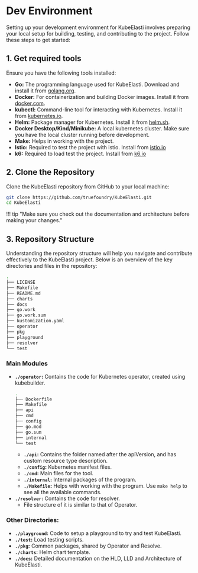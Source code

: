 # Dev Environment

Setting up your development environment for KubeElasti involves preparing your local setup for building, testing, and contributing to the project. Follow these steps to get started:

## 1. Get required tools

Ensure you have the following tools installed:

- **Go:** The programming language used for KubeElasti. Download and install it from [golang.org](https://golang.org/dl/).
- **Docker:** For containerization and building Docker images. Install it from [docker.com](https://www.docker.com/get-started).
- **kubectl:** Command-line tool for interacting with Kubernetes. Install it from [kubernetes.io](https://kubernetes.io/docs/tasks/tools/).
- **Helm:** Package manager for Kubernetes. Install it from [helm.sh](https://helm.sh/docs/intro/install/).
- **Docker Desktop/Kind/Minikube:** A local kubernetes cluster. Make sure you have the local cluster running before development.
- **Make:** Helps in working with the project.
- **Istio:** Required to test the project with istio. Install from [istio.io](https://istio.io/)
- **k6:** Required to load test the project. Install from [k6.io](https://k6.io/)

## 2. Clone the Repository

Clone the KubeElasti repository from GitHub to your local machine:

```bash
git clone https://github.com/truefoundry/KubeElasti.git
cd KubeElasti
```

!!! tip "Make sure you check out the documentation and architecture before making your changes."

## 3. Repository Structure

Understanding the repository structure will help you navigate and contribute effectively to the KubeElasti project. Below is an overview of the key directories and files in the repository:

```bash
.
├── LICENSE
├── Makefile
├── README.md
├── charts
├── docs
├── go.work
├── go.work.sum
├── kustomization.yaml
├── operator
├── pkg
├── playground
├── resolver
└── test
```

### Main Modules

- **`./operator`:** Contains the code for Kubernetes operator, created using kubebuilder.
  ```bash
  .
  ├── Dockerfile
  ├── Makefile
  ├── api
  ├── cmd
  ├── config
  ├── go.mod
  ├── go.sum
  ├── internal
  └── test
  ```
  - **`./api`:** Contains the folder named after the apiVersion, and has custom resource type description.
  - **`./config`:** Kubernetes manifest files.
  - **`./cmd`:** Main files for the tool.
  - **`./internal`:** Internal packages of the program.
  - **`./Makefile`:** Helps with working with the program. Use `make help` to see all the available commands.
- **`./resolver`:** Contains the code for resolver.
  - File structure of it is similar to that of Operator.

### Other Directories:

- **`./playground`:** Code to setup a playground to try and test KubeElasti.
- **`./test`:** Load testing scripts.
- **`./pkg`:** Common packages, shared by Operator and Resolve.
- **`./charts`:** Helm chart template.
- **`./docs`:** Detailed documentation on the HLD, LLD and Architecture of KubeElasti.
